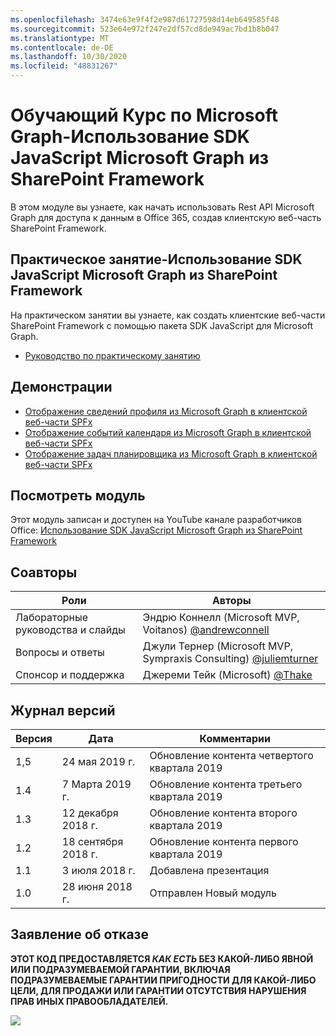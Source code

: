 ```yaml
---
ms.openlocfilehash: 3474e63e9f4f2e987d61727598d14eb649585f48
ms.sourcegitcommit: 523e64e972f247e2df57cd8de949ac7bd1b8b047
ms.translationtype: MT
ms.contentlocale: de-DE
ms.lasthandoff: 10/30/2020
ms.locfileid: "48831267"
---
```

# <a name="---microsoft-graph----sdk-javascript-microsoft-graph--sharepoint-framework"></a>Обучающий Курс по Microsoft Graph-Использование SDK JavaScript Microsoft Graph из SharePoint Framework

В этом модуле вы узнаете, как начать использовать Rest API Microsoft Graph для доступа к данным в Office 365, создав клиентскую веб-часть SharePoint Framework.

## <a name="-----sdk-javascript-microsoft-graph--sharepoint-framework"></a>Практическое занятие-Использование SDK JavaScript Microsoft Graph из SharePoint Framework

На практическом занятии вы узнаете, как создать клиентские веб-части SharePoint Framework с помощью пакета SDK JavaScript для Microsoft Graph.

- [Руководство по практическому занятию](./Lab.md)

## <a name=""></a>Демонстрации

- [Отображение сведений профиля из Microsoft Graph в клиентской веб-части SPFx](./Demos/01-personal-info)
- [Отображение событий календаря из Microsoft Graph в клиентской веб-части SPFx](./Demos/02-events)
- [Отображение задач планировщика из Microsoft Graph в клиентской веб-части SPFx](./Demos/03-tasks)

## <a name="-"></a>Посмотреть модуль

Этот модуль записан и доступен на YouTube канале разработчиков Office: [Использование SDK JavaScript Microsoft Graph из SharePoint Framework](https://www.youtube.com/watch?v=U1JrBwP3vc8)

## <a name=""></a>Соавторы

| Роли | Авторы |
| -------------------- | ------------------------------------------------------------------------------------- |
| Лабораторные руководства и cлайды | Эндрю Коннелл (Microsoft MVP, Voitanos) [@andrewconnell](//github.com/andrewconnell) |
| Вопросы и ответы | Джули Тернер (Microsoft MVP, Sympraxis Consulting) [@juliemturner](//github.com/juliemturner) |
| Спонсор и поддержка | Джереми Тейк (Microsoft) [@Thake](//github.com/jthake-msft) |

## <a name="-"></a>Журнал версий

| Версия | Дата | Комментарии |
| ------- | ------------------ | ---------------------- |
| 1,5 | 24 мая 2019 г. | Обновление контента четвертого квартала 2019 |
| 1.4 | 7 Марта 2019 г. | Обновление контента третьего квартала 2019 |
| 1.3 | 12 декабря 2018 г. | Обновление контента второго квартала 2019 |
| 1.2 | 18 сентября 2018 г. | Обновление контента первого квартала 2019 |
| 1.1 | 3 июля 2018 г. | Добавлена презентация |
| 1.0 | 28 июня 2018 г. | Отправлен Новый модуль |

## <a name="--"></a>Заявление об отказе

**ЭТОТ КОД ПРЕДОСТАВЛЯЕТСЯ _КАК ЕСТЬ_ БЕЗ КАКОЙ-ЛИБО ЯВНОЙ ИЛИ ПОДРАЗУМЕВАЕМОЙ ГАРАНТИИ, ВКЛЮЧАЯ ПОДРАЗУМЕВАЕМЫЕ ГАРАНТИИ ПРИГОДНОСТИ ДЛЯ КАКОЙ-ЛИБО ЦЕЛИ, ДЛЯ ПРОДАЖИ ИЛИ ГАРАНТИИ ОТСУТСТВИЯ НАРУШЕНИЯ ПРАВ ИНЫХ ПРАВООБЛАДАТЕЛЕЙ.**

<img src="https://telemetry.sharepointpnp.com/msgraph-training-spfx" />
